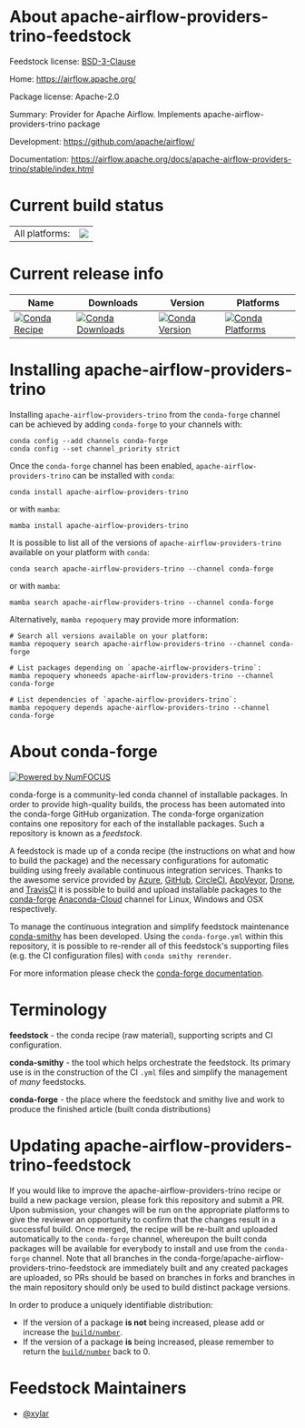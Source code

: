 About apache-airflow-providers-trino-feedstock
==============================================

Feedstock license: [BSD-3-Clause](https://github.com/conda-forge/apache-airflow-providers-trino-feedstock/blob/main/LICENSE.txt)

Home: https://airflow.apache.org/

Package license: Apache-2.0

Summary: Provider for Apache Airflow. Implements apache-airflow-providers-trino package

Development: https://github.com/apache/airflow/

Documentation: https://airflow.apache.org/docs/apache-airflow-providers-trino/stable/index.html

Current build status
====================


<table><tr><td>All platforms:</td>
    <td>
      <a href="https://dev.azure.com/conda-forge/feedstock-builds/_build/latest?definitionId=13334&branchName=main">
        <img src="https://dev.azure.com/conda-forge/feedstock-builds/_apis/build/status/apache-airflow-providers-trino-feedstock?branchName=main">
      </a>
    </td>
  </tr>
</table>

Current release info
====================

| Name | Downloads | Version | Platforms |
| --- | --- | --- | --- |
| [![Conda Recipe](https://img.shields.io/badge/recipe-apache--airflow--providers--trino-green.svg)](https://anaconda.org/conda-forge/apache-airflow-providers-trino) | [![Conda Downloads](https://img.shields.io/conda/dn/conda-forge/apache-airflow-providers-trino.svg)](https://anaconda.org/conda-forge/apache-airflow-providers-trino) | [![Conda Version](https://img.shields.io/conda/vn/conda-forge/apache-airflow-providers-trino.svg)](https://anaconda.org/conda-forge/apache-airflow-providers-trino) | [![Conda Platforms](https://img.shields.io/conda/pn/conda-forge/apache-airflow-providers-trino.svg)](https://anaconda.org/conda-forge/apache-airflow-providers-trino) |

Installing apache-airflow-providers-trino
=========================================

Installing `apache-airflow-providers-trino` from the `conda-forge` channel can be achieved by adding `conda-forge` to your channels with:

```
conda config --add channels conda-forge
conda config --set channel_priority strict
```

Once the `conda-forge` channel has been enabled, `apache-airflow-providers-trino` can be installed with `conda`:

```
conda install apache-airflow-providers-trino
```

or with `mamba`:

```
mamba install apache-airflow-providers-trino
```

It is possible to list all of the versions of `apache-airflow-providers-trino` available on your platform with `conda`:

```
conda search apache-airflow-providers-trino --channel conda-forge
```

or with `mamba`:

```
mamba search apache-airflow-providers-trino --channel conda-forge
```

Alternatively, `mamba repoquery` may provide more information:

```
# Search all versions available on your platform:
mamba repoquery search apache-airflow-providers-trino --channel conda-forge

# List packages depending on `apache-airflow-providers-trino`:
mamba repoquery whoneeds apache-airflow-providers-trino --channel conda-forge

# List dependencies of `apache-airflow-providers-trino`:
mamba repoquery depends apache-airflow-providers-trino --channel conda-forge
```


About conda-forge
=================

[![Powered by
NumFOCUS](https://img.shields.io/badge/powered%20by-NumFOCUS-orange.svg?style=flat&colorA=E1523D&colorB=007D8A)](https://numfocus.org)

conda-forge is a community-led conda channel of installable packages.
In order to provide high-quality builds, the process has been automated into the
conda-forge GitHub organization. The conda-forge organization contains one repository
for each of the installable packages. Such a repository is known as a *feedstock*.

A feedstock is made up of a conda recipe (the instructions on what and how to build
the package) and the necessary configurations for automatic building using freely
available continuous integration services. Thanks to the awesome service provided by
[Azure](https://azure.microsoft.com/en-us/services/devops/), [GitHub](https://github.com/),
[CircleCI](https://circleci.com/), [AppVeyor](https://www.appveyor.com/),
[Drone](https://cloud.drone.io/welcome), and [TravisCI](https://travis-ci.com/)
it is possible to build and upload installable packages to the
[conda-forge](https://anaconda.org/conda-forge) [Anaconda-Cloud](https://anaconda.org/)
channel for Linux, Windows and OSX respectively.

To manage the continuous integration and simplify feedstock maintenance
[conda-smithy](https://github.com/conda-forge/conda-smithy) has been developed.
Using the ``conda-forge.yml`` within this repository, it is possible to re-render all of
this feedstock's supporting files (e.g. the CI configuration files) with ``conda smithy rerender``.

For more information please check the [conda-forge documentation](https://conda-forge.org/docs/).

Terminology
===========

**feedstock** - the conda recipe (raw material), supporting scripts and CI configuration.

**conda-smithy** - the tool which helps orchestrate the feedstock.
                   Its primary use is in the construction of the CI ``.yml`` files
                   and simplify the management of *many* feedstocks.

**conda-forge** - the place where the feedstock and smithy live and work to
                  produce the finished article (built conda distributions)


Updating apache-airflow-providers-trino-feedstock
=================================================

If you would like to improve the apache-airflow-providers-trino recipe or build a new
package version, please fork this repository and submit a PR. Upon submission,
your changes will be run on the appropriate platforms to give the reviewer an
opportunity to confirm that the changes result in a successful build. Once
merged, the recipe will be re-built and uploaded automatically to the
`conda-forge` channel, whereupon the built conda packages will be available for
everybody to install and use from the `conda-forge` channel.
Note that all branches in the conda-forge/apache-airflow-providers-trino-feedstock are
immediately built and any created packages are uploaded, so PRs should be based
on branches in forks and branches in the main repository should only be used to
build distinct package versions.

In order to produce a uniquely identifiable distribution:
 * If the version of a package **is not** being increased, please add or increase
   the [``build/number``](https://docs.conda.io/projects/conda-build/en/latest/resources/define-metadata.html#build-number-and-string).
 * If the version of a package **is** being increased, please remember to return
   the [``build/number``](https://docs.conda.io/projects/conda-build/en/latest/resources/define-metadata.html#build-number-and-string)
   back to 0.

Feedstock Maintainers
=====================

* [@xylar](https://github.com/xylar/)

